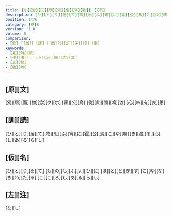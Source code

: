 ```yaml
---
title: [小][治][田][朝][臣][廣][耳][歌][一][首]
description: [ひ][と][り][居][て][物][思][ふ][宵][に][霍][公][鳥][こ][ゆ][鳴][き][渡][る][心][し][あ][る][ら][し]
position: 1476
category: [巻]8
version: '1.0'
volume: 8
comparison:
- [歌] [[西]] [謌] [[西][（][訂][正][）]] [歌]
keywords:
- [夏][雑][歌]
- [作][者][：][小][治][田][広][耳]
- [恋][情]
- [動][物]
---
```


## [原][文]

[獨][居][而] [物][念][夕][尓] [霍][公][鳥] [従][此][間][鳴][渡] [心][四][有][良][思]

## [訓][読]

[ひ][と][り][居][て][物][思][ふ][宵][に][霍][公][鳥][こ][ゆ][鳴][き][渡][る][心][し][あ][る][ら][し]

## [仮][名]

[ひ][と][り][ゐ][て] [も][の][も][ふ][よ][ひ][に] [ほ][と][と][ぎ][す] [こ][ゆ][な][き][わ][た][る] [こ][こ][ろ][し][あ][る][ら][し]

## [左][注]

[な][し]
